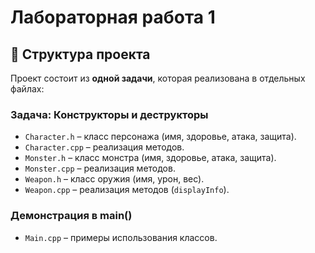 # Лабораторная работа 1

## 📂 Структура проекта  
Проект состоит из **одной задачи**, которая реализована в отдельных файлах:  

### **Задача: Конструкторы и деструкторы**  
- `Character.h` – класс персонажа (имя, здоровье, атака, защита).  
- `Сharacter.cpp` – реализация методов.  
- `Monster.h` – класс монстра (имя, здоровье, атака, защита).  
- `Monster.cpp` – реализация методов.  
- `Weapon.h` – класс оружия (имя, урон, вес).  
- `Weapon.cpp` – реализация методов (`displayInfo`).  


### **Демонстрация в main()**  
- `Main.cpp` – примеры использования классов.  
